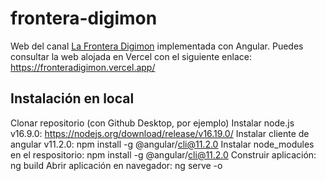 # frontera-digimon
Web del canal [La Frontera Digimon](https://www.youtube.com/channel/UCqc-fmnWOInmLb6D8aM1uHA) implementada con Angular. Puedes consultar la web alojada en Vercel con el siguiente enlace: https://fronteradigimon.vercel.app/

## Instalación en local
Clonar repositorio (con Github Desktop, por ejemplo)
Instalar node.js v16.9.0: https://nodejs.org/download/release/v16.19.0/
Instalar cliente de angular v11.2.0: npm install -g @angular/cli@11.2.0
Instalar node_modules en el respositorio: npm install -g @angular/cli@11.2.0
Construir aplicación: ng build
Abrir aplicación en navegador: ng serve -o